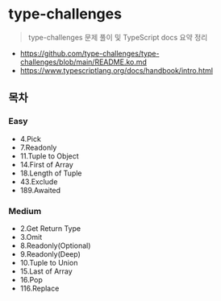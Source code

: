 # type-challenges
> type-challenges 문제 풀이 및 TypeScript docs 요약 정리

- https://github.com/type-challenges/type-challenges/blob/main/README.ko.md
- https://www.typescriptlang.org/docs/handbook/intro.html

## 목차

### Easy

- 4.Pick
- 7.Readonly
- 11.Tuple to Object
- 14.First of Array
- 18.Length of Tuple
- 43.Exclude
- 189.Awaited

### Medium

- 2.Get Return Type
- 3.Omit
- 8.Readonly(Optional)
- 9.Readonly(Deep)
- 10.Tuple to Union
- 15.Last of Array
- 16.Pop
- 116.Replace
